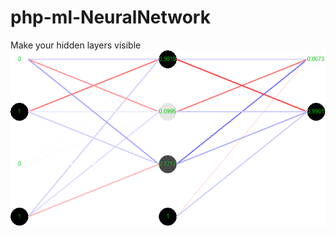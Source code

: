 # php-ml-NeuralNetwork
Make your hidden layers visible
![Img](https://github.com/DEMAN714/php-ml-NeuralNetwork/raw/master/s%D1%81heme.png)
